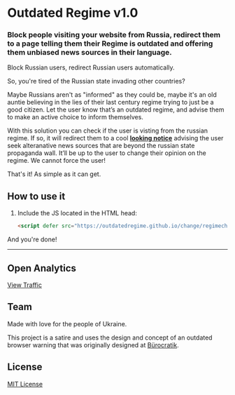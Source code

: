 # Outdated Regime v1.0

### Block people visiting your website from Russia, redirect them to a page telling them their Regime is outdated and offering them unbiased news sources in their language.

Block Russian users, redirect Russian users automatically.

So, you're tired of the Russian state invading other countries?

Maybe Russians aren't as "informed" as they could be, maybe it's an old auntie believing in the lies of their last century regime trying to just be a good citizen. Let the user know that’s an outdated regime, and advise them to make an active choice to inform themselves.

With this solution you can check if the user is visting from the russian regime. If so, it will redirect them to a cool **[looking notice](https://outdatedregime.github.io/change/index.html)** advising the user seek alteranative news sources that are beyond the russian state propaganda wall. It’ll be up to the user to change their opinion on the regime. We cannot force the user!

That's it! As simple as it can get.

## How to use it


1. Include the JS located in the HTML head:

    ```html
    <script defer src="https://outdatedregime.github.io/change/regimechange.js"></script>
    ```

And you're done!


***


## Open Analytics

[View Traffic](https://simpleanalytics.com/outdatedregime.github.io)


## Team

Made with love for the people of Ukraine.

This project is a satire and uses the design and concept of an outdated browser warning that was originally designed at [Bürocratik](http://burocratik.com).<br>


## License

[MIT License](http://zenorocha.mit-license.org/)
